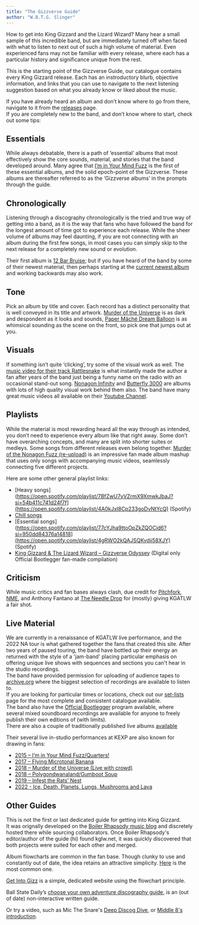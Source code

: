 ```yaml
---
title: "The Gizzverse Guide"
author: "W.B.T.G. Slinger"
---
```


How to get into King Gizzard and the Lizard Wizard? Many hear a small sample of this incredible band, but are immediately turned off when faced with what to listen to next out of such a high volume of material. Even experienced fans may not be familiar with every release, where each has a particular history and significance unique from the rest.  

This is the starting point of the Gizzverse Guide, our catalogue contains every King Gizzard release. Each has an instroductory blurb, objective information, and links that you can use to navigate to the next listening suggestion based on what you already know or liked about the music.

If you have already heard an album and don’t know where to go from there, navigate to it from the [releases](./releases) page.  
If you are completely new to the band, and don’t know where to start, check out some tips:

## Essentials

While always debatable, there is a path of ‘essential’ albums that most effectively show the core sounds, material, and stories that the band developed around. Many agree that [I’m in Your Mind Fuzz](./releases/im-in-your-mind-fuzz/) is the first of these essential albums, and the solid epoch-point of the Gizzverse. These albums are thereafter referred to as the ‘Gizzverse albums’ in the prompts through the guide.

## Chronologically

Listening through a discography chronologically is the tried and true way of getting into a band, as it is the way that fans who have followed the band for the longest amount of time got to experience each release. While the sheer volume of albums may feel daunting, if you are not connecting with an album during the first few songs, in most cases you can simply skip to the next release for a completely new sound or evolution.

Their first album is [12 Bar Bruise](./releases/12-bar-bruise/); but if you have heard of the band by some of their newest material, then perhaps starting at the [current newest album](./releases/changes/) and working backwards may also work.

## Tone

Pick an album by title and cover. Each record has a distinct personality that is well conveyed in its title and artwork. [Murder of the Universe](./releases/murder-of-the-universe/) is as dark and despondent as it looks and sounds, [Paper Mâché Dream Balloon](./releases/paper-mache-dream-balloon/) is as whimsical sounding as the scene on the front, so pick one that jumps out at you.

## Visuals

If something isn’t quite ‘clicking’, try some of the visual work as well. The [music video for their track Rattlesnake](https://www.youtube.com/watch?v=Q-i1XZc8ZwA) is what instantly made the author a fan after years of the band just being a funny name on the radio with an occasional stand-out song. [Nonagon Infinity](./releases/nonagon-infinity) and [Butterfly 3000](./releases/butterfly-3000) are albums with lots of high quality visual work behind them also.
The band have many great music videos all available on their [Youtube Channel](https://www.youtube.com/playlist?list=PLjEpdah_kOgfhdncO5YfjdQY9hFzPq-2r).

## Playlists

While the material is most rewarding heard all the way through as intended, you don’t need to experience every album like that right away. Some don’t have overarching concepts, and many are split into shorter suites or medleys. Some songs from different releases even belong together. [Murder of the Nonagon Fuzz (re-upload)](https://www.youtube.com/watch?v=0rXwufFoJYw&t=2541s) is an impressive fan made album mashup that uses only songs with accompanying music videos, seamlessly connecting five different projects.

Here are some other general playlist links:

* [Heavy songs](https://open.spotify.com/playlist/7BfZwU7yVZrmX9XmwkJbaJ?si=54b411c741d24f7f](https://open.spotify.com/playlist/4A0kJxI8Cp233goDvNtYcQ) (Spotify)  
* [Chill songs](https://open.spotify.com/playlist/2YhlH7uNt1BHyHKTlmKnPc)
* [Essential songs](https://open.spotify.com/playlist/77cYJha9ttoOpZkZQOCid6?si=950dd84376a14818](https://open.spotify.com/playlist/4gRWO2kQAJSQKvdii58XJY) (Spotify)  
* [King Gizzard & The Lizard Wizard – Gizzverse Odyssey](https://www.youtube.com/watch?v=3KIlzA7QO4I&list=WL&index=2&t=13s) (Digital only Official Bootlegger fan-made compilation)

## Criticism

While music critics and fan bases always clash, due credit for [Pitchfork](https://pitchfork.com/artists/32633-king-gizzard-the-lizard-wizard/), [NME](https://www.nme.com/artists/king-gizzard-the-lizard-wizard), and Anthony Fantano at [The Needle Drop](https://www.youtube.com/playlist?list=PLW8qY_BtlPqcMWd3nn8E8p3rm3YlcFV0d) for (mostly) giving KGATLW a fair shot.

## Live Material

We are currently in a renaissance of KGATLW live performance, and the 2022 NA tour is what gathered together the fans that created this site. After two years of paused touring, the band have bottled up their energy an returned with the style of a 'jam-band' placing particular emphasis on offering unique live shows with sequences and sections you can't hear in the studio recordings.  
The band have provided permission for uploading of audience tapes to [archive.org](https://archive.org/details/KingGizzardAndTheLizardWizard) where the biggest selection of recordings are available to listen to.  
If you are looking for particular times or locations, check out our [set-lists](../setlists) page for the most complete and consistent catalogue available.  
The band also have the [Official Bootlegger](./releases#official-bootlegger-program) program available, where several mixed soundboard recordings are available for anyone to freely publish their own editions of (with limits).  
There are also a couple of traditionally published live albums [available](../releases/live-in-san-francisco-2016)

Their several live in-studio performances at KEXP are also known for drawing in fans:

* [2015 – I’m in Your Mind Fuzz/Quarters!](https://www.youtube.com/watch?v=4W19twyYD2Q)  
* [2017 – Flying Microtonal Banana](https://www.youtube.com/watch?v=Qxxz7Tgfsv4)  
* [2018 – Murder of the Universe (Live with crowd)](https://www.youtube.com/watch?v=G5Z4bma_tUM)  
* [2018 – Polygondwanaland/Gumboot Soup](https://www.youtube.com/watch?v=wxwu7FYFSek&t=1510s)  
* [2019 – Infest the Rats’ Nest](https://www.youtube.com/watch?v=EnmFKS2eDBA)  
* [2022 - Ice, Death, Planets, Lungs, Mushrooms and Lava](https://www.youtube.com/watch?v=Jb8UMmrBlC8)  

## Other Guides

This is not the first or last dedicated guide for getting into King Gizzard.  
It was orignally developed on the [Boiler Rhapsody music blog](http://boilerrhapsody.com) and discretely hosted there while sourcing collaborators. Once Boiler Rhapsody's editor/author of the guide (hi) found kglw.net, it was quickly discovered that both projects were suited for each other and merged.

Album flowcharts are common in the fan base. Though clunky to use and constantly out of date, the idea retains an attractive simplicity. [Here](https://www.reddit.com/r/KGATLW/comments/lysvvz/i_finally_updated_my_king_gizzard_flowchart_now/) is the most common one.

[Get Into Gizz](https://get-into-gizz.com) is a simple, dedicated website using the flowchart principle.

Ball State Daily’s [choose your own adventure discography guide](https://www.ballstatedaily.com/byte/article/2021/02/choose-your-own-discography-guide-king-gizzard-the-lizard-wizard), is an (out of date) non-interactive written guide.

Or try a video, such as Mic The Snare's [Deep Discog Dive](https://www.youtube.com/watch?v=bpYa4mWfZxU), or [Middle 8's introduction](https://www.youtube.com/watch?v=hjjCW6_fuXU).
